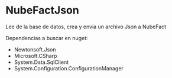 # NubeFactJson

Lee de la base de datos, crea y envia un archivo Json a NubeFact

Dependencias a buscar en nuget:

- Newtonsoft.Json
- Microsoft.CSharp
- System.Data.SqlClient
- System.Configuration.ConfigurationManager
